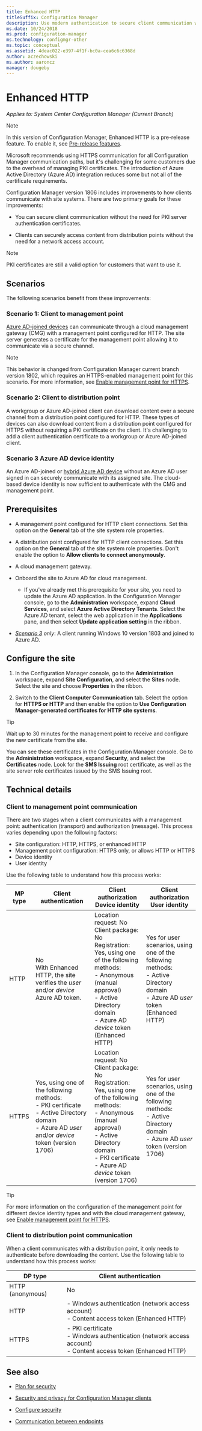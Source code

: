 ```yaml
---
title: Enhanced HTTP
titleSuffix: Configuration Manager
description: Use modern authentication to secure client communication without the need for PKI certificates.
ms.date: 10/24/2018
ms.prod: configuration-manager
ms.technology: configmgr-other
ms.topic: conceptual
ms.assetid: 4deac022-e397-4f1f-bc0a-cea6c6c6368d
author: aczechowski
ms.author: aaroncz
manager: dougeby
---
```


# Enhanced HTTP

*Applies to: System Center Configuration Manager (Current Branch)*

<!--1356889,1358460-->

> [!Note]  
> In this version of Configuration Manager, Enhanced HTTP is a pre-release feature. To enable it, see [Pre-release features](/sccm/core/servers/manage/pre-release-features).  

Microsoft recommends using HTTPS communication for all Configuration Manager communication paths, but it's challenging for some customers due to the overhead of managing PKI certificates. The introduction of Azure Active Directory (Azure AD) integration reduces some but not all of the certificate requirements. 

Configuration Manager version 1806 includes improvements to how clients communicate with site systems. There are two primary goals for these improvements:  

- You can secure client communication without the need for PKI server authentication certificates.  

- Clients can securely access content from distribution points without the need for a network access account.  

> [!Note]  
> PKI certificates are still a valid option for customers that want to use it.  


## <a name="bkmk_scenario"></a> Scenarios

The following scenarios benefit from these improvements:  


### <a name="bkmk_scenario1"></a> Scenario 1: Client to management point
<!--1356889-->

[Azure AD-joined devices](https://docs.microsoft.com/azure/active-directory/device-management-introduction#azure-ad-joined-devices) can communicate through a cloud management gateway (CMG) with a management point configured for HTTP. The site server generates a certificate for the management point allowing it to communicate via a secure channel.   

> [!Note]  
> This behavior is changed from Configuration Manager current branch version 1802, which requires an HTTPS-enabled management point for this scenario. For more information, see [Enable management point for HTTPS](/sccm/core/clients/manage/cmg/certificates-for-cloud-management-gateway#bkmk_mphttps).  


### <a name="bkmk_scenario2"></a> Scenario 2: Client to distribution point
<!--1358228-->

A workgroup or Azure AD-joined client can download content over a secure channel from a distribution point configured for HTTP. These types of devices can also download content from a distribution point configured for HTTPS without requiring a PKI certificate on the client. It's challenging to add a client authentication certificate to a workgroup or Azure AD-joined client.


### <a name="bkmk_scenario3"></a> Scenario 3 Azure AD device identity 
<!--1358460-->

An Azure AD-joined or [hybrid Azure AD device](https://docs.microsoft.com/azure/active-directory/device-management-introduction#hybrid-azure-ad-joined-devices) without an Azure AD user signed in can securely communicate with its assigned site. The cloud-based device identity is now sufficient to authenticate with the CMG and management point.  


## Prerequisites  

- A management point configured for HTTP client connections. Set this option on the **General** tab of the site system role properties.  

- A distribution point configured for HTTP client connections. Set this option on the **General** tab of the site system role properties. Don't enable the option to **Allow clients to connect anonymously**.  

- A cloud management gateway.  

- Onboard the site to Azure AD for cloud management.  

    - If you've already met this prerequisite for your site, you need to update the Azure AD application. In the Configuration Manager console, go to the **Administration** workspace, expand **Cloud Services**, and select **Azure Active Directory Tenants**. Select the Azure AD tenant, select the web application in the **Applications** pane, and then select **Update application setting** in the ribbon.  

- *[Scenario 3](#bkmk_scenario3) only*: A client running Windows 10 version 1803 and joined to Azure AD. 



## Configure the site

1. In the Configuration Manager console, go to the **Administration** workspace, expand **Site Configuration**, and select the  **Sites** node. Select the site and choose **Properties** in the ribbon.  

2. Switch to the **Client Computer Communication** tab. Select the option for **HTTPS or HTTP** and then enable the option to **Use Configuration Manager-generated certificates for HTTP site systems**.  

> [!Tip]
> Wait up to 30 minutes for the management point to receive and configure the new certificate from the site.

You can see these certificates in the Configuration Manager console. Go to the **Administration** workspace, expand **Security**, and select the **Certificates** node. Look for the **SMS Issuing** root certificate, as well as the site server role certificates issued by the SMS Issuing root.



## Technical details

### Client to management point communication

There are two stages when a client communicates with a management point: authentication (transport) and authorization (message). This process varies depending upon the following factors: 
- Site configuration: HTTP, HTTPS, or enhanced HTTP
- Management point configuration: HTTPS only, or allows HTTP or HTTPS
- Device identity
- User identity

Use the following table to understand how this process works:


| MP type  | Client authentication  | Client authorization<br>Device identity  | Client authorization<br>User identity  |
|----------|---------|---------|---------|
| HTTP     | No<br>With Enhanced HTTP, the site verifies the *user* and/or *device* Azure AD token. | Location request: No<br>Client package: No<br>Registration: Yes, using one of the following methods:<br> - Anonymous (manual approval)<br> - Active Directory domain<br> - Azure AD *device* token (Enhanced HTTP) | Yes for user scenarios, using one of the following methods:<br> - Active Directory domain<br> - Azure AD *user* token (Enhanced HTTP) |
| HTTPS    | Yes, using one of the following methods:<br> - PKI certificate<br> - Active Directory domain<br> - Azure AD *user* and/or *device* token (version 1706) | Location request: No<br>Client package: No<br>Registration: Yes, using one of the following methods:<br> - Anonymous (manual approval)<br> - Active Directory domain<br> - PKI certificate<br> - Azure AD *device* token (version 1706) | Yes for user scenarios, using one of the following methods:<br> - Active Directory domain<br> - Azure AD *user* token (version 1706) |

> [!Tip]  
> For more information on the configuration of the management point for different device identity types and with the cloud management gateway, see [Enable management point for HTTPS](/sccm/core/clients/manage/cmg/certificates-for-cloud-management-gateway#bkmk_mphttps).  


### Client to distribution point communication

When a client communicates with a distribution point, it only needs to authenticate before downloading the content. Use the following table to understand how this process works:


| DP type  | Client authentication  |
|----------|---------|
|HTTP (anonymous) | No |
|HTTP      | - Windows authentication (network access account)<br> - Content access token (Enhanced HTTP) |
|HTTPS     | - PKI certificate<br> - Windows authentication (network access account)<br> - Content access token (Enhanced HTTP) |



## See also
- [Plan for security](/sccm/core/plan-design/security/plan-for-security)  

- [Security and privacy for Configuration Manager clients](/sccm/core/clients/deploy/plan/security-and-privacy-for-clients)  

- [Configure security](/sccm/core/plan-design/security/configure-security)  

- [Communication between endpoints](/sccm/core/plan-design/hierarchy/communications-between-endpoints)  

